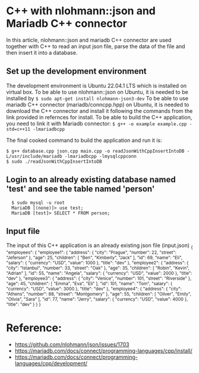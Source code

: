 
# C++ with nlohmann::json and Mariadb C++ connector
In this article, nlohmann::json and mariadb C++ connector are used together with C++ to read an input json file, parse the data of the file and then insert it into a database.
## Set up the development environment
The development environment is Ubuntu 22.04.1 LTS which is installed on virtual box.
To be able to use nlohmann::json on Ubuntu, it is needed to be installed by 
```$ sudo apt-get install nlohmann-json3-dev```
To be able to use mariadb C++ connector (mariadb/conncpp.hpp) on Ubuntu, it is needed to download the C++ connector and install it following the commands from the link provided in refernces for install.
To be able to build the C++ application, you need to link it with Mariadb connector:
``` $ g++ -o example example.cpp -std=c++11 -lmariadbcpp ```

The final cooked command to build the application and run it is:
```
$ g++ database.cpp json.cpp main.cpp -o readJsonWithCppInsertIntoDB -L/usr/include/mariadb -lmariadbcpp -lmysqlcppconn
$ sudo ./readJsonWithCppInsertIntoDB
```

## Login to an already existing database named 'test' and see the table named 'person'
```
  $ sudo mysql -u root
  MariaDB [(none)]> use test;
  MariaDB [test]> SELECT * FROM person;
```
## Input file
The input of this C++ application is an already existing json file (input.json)
<sub>
{
    "employees": {
        "employee1": {
            "address": {
                "city": "Prague",
                "number": 22,
                "street": "Jeferson"
            },
            "age": 25,
            "children": [
                "Ben",
                "Kimberly",
                "Jack"
            ],
            "id": 69,
            "name": "Eli",
            "salary": {
                "currency": "USD",
                "value": 1000
            },
            "title": "dev"
        },
        "employee2": {
            "address": {
                "city": "Istanbul",
                "number": 33,
                "street": "Oak"
            },
            "age": 35,
            "children": [
                "Robin",
                "Kevin",
                "Adrian"
            ],
            "id": 55,
            "name": "Angela",
            "salary": {
                "currency": "USD",
                "value": 2000
            },
            "title": "dev"
        },
        "employee3": {
            "address": {
                "city": "Venice",
                "number": 101,
                "street": "Riverside"
            },
            "age": 45,
            "children": [
                "Emma",
                "Eva",
                "Eli"
            ],
            "id": 101,
            "name": "Tom",
            "salary": {
                "currency": "USD",
                "value": 3000
            },
            "title": "dev"
        },
        "employee4": {
            "address": {
                "city": "Athens",
                "number": 88,
                "street": "Montgomery"
            },
            "age": 55,
            "children": [
                "Oliver",
                "Emily",
                "Olivia",
                "Sara"
            ],
            "id": 77,
            "name": "Jerry",
            "salary": {
                "currency": "USD",
                "value": 4000
            },
            "title": "dev"
        }
    }
}
</sub>



# Reference:
* https://github.com/nlohmann/json/issues/1703
* https://mariadb.com/docs/connect/programming-languages/cpp/install/
* https://mariadb.com/docs/connect/programming-languages/cpp/development/
